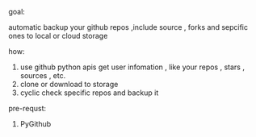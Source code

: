 goal:

automatic backup your github repos ,include source , forks and sepcific ones to local or cloud storage

how:

1. use github python apis get user infomation , like your repos , stars , sources , etc.
2. clone or download to storage
3. cyclic check specific repos and backup it

pre-requst:

1. PyGithub
